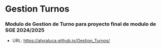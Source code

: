 # Gestion Turnos

### Modulo de Gestion de Turno para proyecto final de modulo de SGE 2024/2025

* URL: https://alyraluca.github.io/Gestion_Turnos/ 